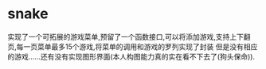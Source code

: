 # snake
实现了一个可拓展的游戏菜单,预留了一个函数接口,可以将添加游戏,支持上下翻页,每一页菜单最多15个游戏,将菜单的调用和游戏的罗列实现了封装
但是没有相应的游戏......还有没有实现图形界面(本人构图能力真的实在看不下去了(狗头保命)).
